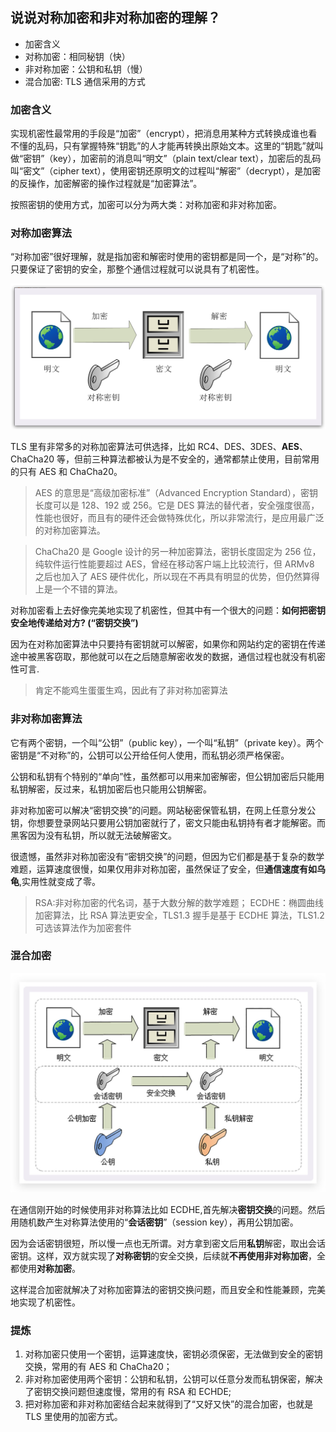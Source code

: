 ## 说说对称加密和非对称加密的理解？

- 加密含义
- 对称加密：相同秘钥（快）
- 非对称加密：公钥和私钥（慢）
- 混合加密: TLS 通信采用的方式

### 加密含义

实现机密性最常用的手段是“加密”（encrypt），把消息用某种方式转换成谁也看不懂的乱码，只有掌握特殊“钥匙”的人才能再转换出原始文本。这里的“钥匙”就叫做“密钥”（key），加密前的消息叫“明文”（plain text/clear text），加密后的乱码叫“密文”（cipher text），使用密钥还原明文的过程叫“解密”（decrypt），是加密的反操作，加密解密的操作过程就是“加密算法”。

按照密钥的使用方式，加密可以分为两大类：对称加密和非对称加密。

### 对称加密算法

“对称加密”很好理解，就是指加密和解密时使用的密钥都是同一个，是“对称”的。只要保证了密钥的安全，那整个通信过程就可以说具有了机密性。

![](../../img/网络/HTTP/对称加密.jpg)

TLS 里有非常多的对称加密算法可供选择，比如 RC4、DES、3DES、**AES**、ChaCha20 等，但前三种算法都被认为是不安全的，通常都禁止使用，目前常用的只有 AES 和 ChaCha20。

> AES 的意思是“高级加密标准”（Advanced Encryption Standard），密钥长度可以是 128、192 或 256。它是 DES 算法的替代者，安全强度很高，性能也很好，而且有的硬件还会做特殊优化，所以非常流行，是应用最广泛的对称加密算法。

> ChaCha20 是 Google 设计的另一种加密算法，密钥长度固定为 256 位，纯软件运行性能要超过 AES，曾经在移动客户端上比较流行，但 ARMv8 之后也加入了 AES 硬件优化，所以现在不再具有明显的优势，但仍然算得上是一个不错的算法。

对称加密看上去好像完美地实现了机密性，但其中有一个很大的问题：**如何把密钥安全地传递给对方? (“密钥交换”)**

因为在对称加密算法中只要持有密钥就可以解密，如果你和网站约定的密钥在传递途中被黑客窃取，那他就可以在之后随意解密收发的数据，通信过程也就没有机密性可言.

> 肯定不能鸡生蛋蛋生鸡，因此有了非对称加密算法

### 非对称加密算法

它有两个密钥，一个叫“公钥”（public key），一个叫“私钥”（private key）。两个密钥是“不对称”的，公钥可以公开给任何人使用，而私钥必须严格保密。

公钥和私钥有个特别的“单向”性，虽然都可以用来加密解密，但公钥加密后只能用私钥解密，反过来，私钥加密后也只能用公钥解密。

非对称加密可以解决“密钥交换”的问题。网站秘密保管私钥，在网上任意分发公钥，你想要登录网站只要用公钥加密就行了，密文只能由私钥持有者才能解密。而黑客因为没有私钥，所以就无法破解密文。

很遗憾，虽然非对称加密没有“密钥交换”的问题，但因为它们都是基于复杂的数学难题，运算速度很慢，如果仅用非对称加密，虽然保证了安全，但**通信速度有如乌龟**,实用性就变成了零。

> RSA:非对称加密的代名词，基于大数分解的数学难题； ECDHE：椭圆曲线加密算法，比 RSA 算法更安全，TLS1.3 握手是基于 ECDHE 算法，TLS1.2 可选该算法作为加密套件

### 混合加密

![混合加密](../../img/网络/HTTP/混合加密.jpg)

在通信刚开始的时候使用非对称算法比如 ECDHE,首先解决**密钥交换**的问题。然后用随机数产生对称算法使用的“**会话密钥**”（session key），再用公钥加密。

因为会话密钥很短，所以慢一点也无所谓。对方拿到密文后用**私钥**解密，取出会话密钥。这样，双方就实现了**对称密钥**的安全交换，后续就**不再使用非对称加密**，全都使用**对称加密**。

这样混合加密就解决了对称加密算法的密钥交换问题，而且安全和性能兼顾，完美地实现了机密性。

### 提炼

1. 对称加密只使用一个密钥，运算速度快，密钥必须保密，无法做到安全的密钥交换，常用的有 AES 和 ChaCha20；
2. 非对称加密使用两个密钥：公钥和私钥，公钥可以任意分发而私钥保密，解决了密钥交换问题但速度慢，常用的有 RSA 和 ECHDE;
3. 把对称加密和非对称加密结合起来就得到了“又好又快”的混合加密，也就是 TLS 里使用的加密方式。
